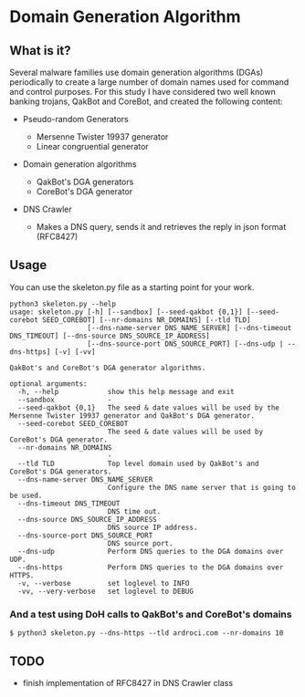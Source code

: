 Domain Generation Algorithm
=======

What is it?
-----------
Several malware families use domain generation algorithms (DGAs) periodically to create a large number of domain names used for command and control purposes.
For this study I have considered two well known banking trojans, QakBot and CoreBot, and created the following content:

 - Pseudo-random Generators
	- Mersenne Twister 19937 generator
	- Linear congruential generator

- Domain generation algorithms
	- QakBot's DGA generators
	- CoreBot's DGA generator

- DNS Crawler
	- Makes a DNS query, sends it and retrieves the reply in json format (RFC8427)

Usage
-----------
You can use the skeleton.py file as a starting point for your work.

```
python3 skeleton.py --help
usage: skeleton.py [-h] [--sandbox] [--seed-qakbot {0,1}] [--seed-corebot SEED_COREBOT] [--nr-domains NR_DOMAINS] [--tld TLD]
                   [--dns-name-server DNS_NAME_SERVER] [--dns-timeout DNS_TIMEOUT] [--dns-source DNS_SOURCE_IP_ADDRESS]
                   [--dns-source-port DNS_SOURCE_PORT] [--dns-udp | --dns-https] [-v] [-vv]

QakBot's and CoreBot's DGA generator algorithms.

optional arguments:
  -h, --help            show this help message and exit
  --sandbox             -
  --seed-qakbot {0,1}   The seed & date values will be used by the Mersenne Twister 19937 generator and QakBot's DGA generator.
  --seed-corebot SEED_COREBOT
                        The seed & date values will be used by CoreBot's DGA generator.
  --nr-domains NR_DOMAINS
                        -
  --tld TLD             Top level domain used by QakBot's and CoreBot's DGA generators.
  --dns-name-server DNS_NAME_SERVER
                        Configure the DNS name server that is going to be used.
  --dns-timeout DNS_TIMEOUT
                        DNS time out.
  --dns-source DNS_SOURCE_IP_ADDRESS
                        DNS source IP address.
  --dns-source-port DNS_SOURCE_PORT
                        DNS source port.
  --dns-udp             Perform DNS queries to the DGA domains over UDP.
  --dns-https           Perform DNS queries to the DGA domains over HTTPS.
  -v, --verbose         set loglevel to INFO
  -vv, --very-verbose   set loglevel to DEBUG
```

### And a test using DoH calls to QakBot's and CoreBot's domains
```
$ python3 skeleton.py --dns-https --tld ardroci.com --nr-domains 10
```

TODO
-----------

- finish implementation of RFC8427 in DNS Crawler class